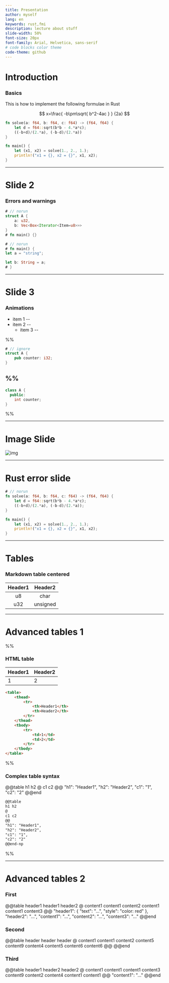 ```yaml
---
title: Presentation
author: myself
lang: en
keywords: rust,fmi
description: lecture about stuff
slide-width: 50%
font-size: 20px
font-family: Arial, Helvetica, sans-serif
# code blocks color theme
code-theme: github
---
```


# Introduction

### Basics

This is how to implement the following formulae in Rust

$$
x=\frac{ -b\pm\sqrt{ b^2-4ac } } {2a}
$$

```rust
fn solve(a: f64, b: f64, c: f64) -> (f64, f64) {
    let d = f64::sqrt(b*b - 4.*a*c);
    ((-b+d)/(2.*a), (-b-d)/(2.*a))
}

fn main() {
    let (x1, x2) = solve(1., 2., 1.);
    println!("x1 = {}, x2 = {}", x1, x2);
}
```

---

# Slide 2

### Errors and warnings

```rust
# // norun
struct A {
    a: u32,
    b: Vec<Box<Iterator<Item=u8>>>
}
# fn main() {}
```

```rust
# // norun
# fn main() {
let a = "string";

let b: String = a;
# }
```

---

# Slide 3

### Animations

* item 1
--
* item 2
--
  - item 3
--

%%
```rust
# // ignore
struct A {
    pub counter: i32;
}
```
%%
--
```cpp
class A {
  public:
    int counter;
}
```
%%

---

# Image Slide

![img](http://qnimate.com/wp-content/uploads/2014/03/images2.jpg)

---

# Rust error slide

```rust
# // norun
fn solve(a: f64, b: f64, c: f64) -> (f64, f64) {
    let d = f64::sqrt(b*b - 4.*a*c);
    ((-b+d)/(2.*a), (-b-d)/(2.*a));
}

fn main() {
    let (x1, x2) = solve(1., 2., 1.);
    println!("x1 = {}, x2 = {}", x1, x2);
}
```

---

# Tables

### Markdown table centered

| Header1 | Header2  |
|:-------:|:--------:|
|   u8    |   char   |
|   u32   | unsigned |

---

# Advanced tables 1

%%
### HTML table

<table>
    <thead>
        <tr><th>Header1</th><th>Header2</th></tr>
    </thead>
    <tbody>
        <tr><td>1</td><td>2</td></tr>
    </tbody>
</table>

```html
<table>
    <thead>
        <tr>
            <th>Header1</th>
            <th>Header2</th>
        </tr>
    </thead>
    <tbody>
        <tr>
            <td>1</td>
            <td>2</td>
        </tr>
    </tbody>
</table>
```
%%
### Complex table syntax

@@table
h1 h2
@
c1 c2
@@
"h1": "Header1",
"h2": "Header2",
"c1": "1",
"c2": "2"
@@end

```md
@@table
h1 h2
@
c1 c2
@@
"h1": "Header1",
"h2": "Header2",
"c1": "1",
"c2": "2"
@@end-np
```
%%

---

# Advanced tables 2

### First

@@table
header1 header1 header2
@
content1 content1 content2
content1 content1 content3
@@
"header1": {
    "text": "...",
    "style": "color: red"
},
"header2": "...",
"content1": "...",
"content2": "...",
"content3": "..."
@@end

### Second

@@table
header header header
@
content1 content1 content2
content5 content9 content4
content5 content6 content6
@@
@@end

### Third

@@table
header1 header2 header2
@
content1 content1 content1
content3 content9 content2
content4 content1 content1
@@
"content1": "..."
@@end
